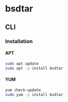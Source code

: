 # bsdtar

## CLI

### Installation

#### APT

```sh
sudo apt update
sudo apt -y install bsdtar
```

#### YUM

```sh
yum check-update
sudo yum -y install bsdtar
```
